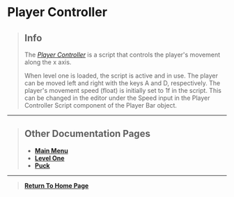 # Player Controller

>
> ## Info
> 
> The [_Player Controller_](https://github.com/NoahRobichaux/Robichaux_Breakout/blob/master/Assets/Scripts/PlayerController.cs) is a script that controls the player's movement along the x axis. 
> 
> When level one is loaded, the script is active and in use. The player can be moved left and right with the keys A and D, respectively. The player's movement speed (float) is initially set to 1f in the script. This can be changed in the editor under the Speed input in the Player Controller Script component of the Player Bar object. 
>

***

> ## Other Documentation Pages
> - [**Main Menu**](https://noahrobichaux.github.io/Robichaux_Breakout/docs/mainmenu)
> - [**Level One**](https://noahrobichaux.github.io/Robichaux_Breakout/docs/levelone)
> - [**Puck**](https://noahrobichaux.github.io/Robichaux_Breakout/docs/puck)

***

> 
> [**Return To Home Page**](https://noahrobichaux.github.io/Robichaux_Breakout/)

